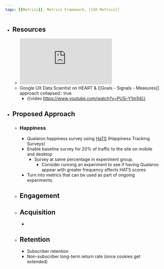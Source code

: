 ```yaml
---
tags: [[Metrics]], Metrics Framework, [[UX Metrics]] 
---
```


- ## Resources
	- ![HEART Paper](https://static.googleusercontent.com/media/research.google.com/en//pubs/archive/36299.pdf)
	- Google UX Data Scientist on HEART & [[Goals - Signals - Measures]] approach
	  collapsed:: true
		- {{video https://www.youtube.com/watch?v=PU5i-Y1m1l4}}
- ## Proposed Approach
	- ### Happiness
		- Qualaroo happiness survey using [HaTS](https://research.google/pubs/pub43221/) (Happiness Tracking Surveys)
		- Enable baseline survey for 20% of traffic to the site on mobile and desktop
			- Survey at same percentage in experiment group.
				- Consider running an experiment to see if having Qualaroo appear with greater frequency affects HATS scores
		- Turn into metrics that can be used as part of ongoing experiments.
	- ## Engagement
	- ## Acquisition
		-
	- ## Retention
		- Subscriber retention
		- Non-subscriber long-term return rate (once cookies get extended)